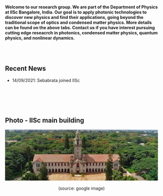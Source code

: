 **Welcome to our research group. We are part of the Department of Physics at IISc Bangalore, India. 
Our goal is to apply photonic technologies to discover new physics and find their applications, going beyond the traditional scope of optics and condensed matter physics. More details can be found on the above tabs. Contact us if you have interest pursuing cutting edge reseacrch in photonics, condensed matter physics, quantum physics, and nonlinear dynamics.** <br/><br/>
<br/><br/>


## Recent News
  - 14/09/2021: Sebabrata joined IISc 

<br/><br/>
<br/><br/>

## Photo - IISc main building
<p align="center">
<img src="imageN/IIScBangalore.jpeg" width="670"/>
</p>

<p align="center">
(source: google image)
</p>
